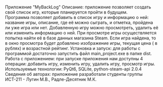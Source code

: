 Приложение "MyBackLog"
Описание: приложение позволяет создать свой список игр, которые планируется пройти в будущем.<br/>
Программа позволяет добавить в список игру и информацию о ней: название игры, описание, где её можно сыграть, и отметка, пройдена ли уже игра или нет.
Добавленную игру можно просмотреть, удалить её или изменить информацию о ней.
При просмотре игры осуществляется попытка найти её в базе данных магазина Steam. Если игра найдена, то в окно просмотра будет добавлено изображение игры, текущая цена ( в рублях) и возрастной рейтинг.
Установка и запуск: для работы с программой достаточно запустить файл main_project.exe в папке dist.
Работа с приложением: при запуске приложения нам доступны 4 операции: добавить игру, изменить игру, удалить игру, просмотр игры.
Используемые технологии: PyQt6, SQLite, python-steam-api 2.0.4
Сведения об авторах: приложение разработали студенты группы ИСТ-211 - Лугин М.В., Радле-Десятник М.К.
